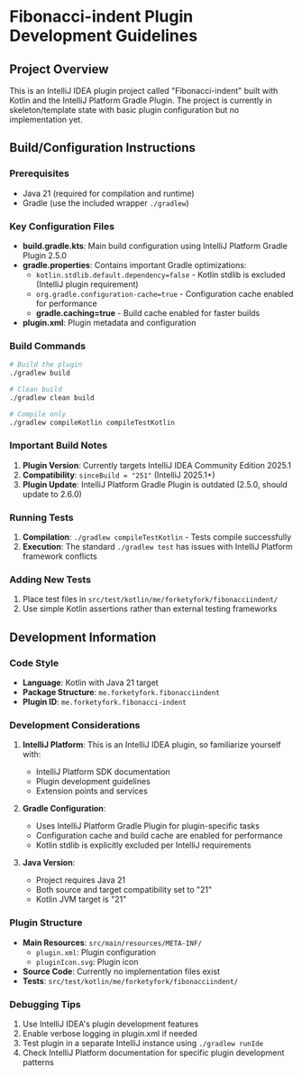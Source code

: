 # Fibonacci-indent Plugin Development Guidelines

## Project Overview
This is an IntelliJ IDEA plugin project called "Fibonacci-indent" built with Kotlin and the IntelliJ Platform Gradle Plugin. The project is currently in skeleton/template state with basic plugin configuration but no implementation yet.

## Build/Configuration Instructions

### Prerequisites
- Java 21 (required for compilation and runtime)
- Gradle (use the included wrapper `./gradlew`)

### Key Configuration Files
- **build.gradle.kts**: Main build configuration using IntelliJ Platform Gradle Plugin 2.5.0
- **gradle.properties**: Contains important Gradle optimizations:
  - `kotlin.stdlib.default.dependency=false` - Kotlin stdlib is excluded (IntelliJ plugin requirement)
  - `org.gradle.configuration-cache=true` - Configuration cache enabled for performance
  - **gradle.caching=true** - Build cache enabled for faster builds
- **plugin.xml**: Plugin metadata and configuration

### Build Commands
```bash
# Build the plugin
./gradlew build

# Clean build
./gradlew clean build

# Compile only
./gradlew compileKotlin compileTestKotlin
```

### Important Build Notes
1. **Plugin Version**: Currently targets IntelliJ IDEA Community Edition 2025.1
2. **Compatibility**: `sinceBuild = "251"` (IntelliJ 2025.1+)
3. **Plugin Update**: IntelliJ Platform Gradle Plugin is outdated (2.5.0, should update to 2.6.0)

### Running Tests
1. **Compilation**: `./gradlew compileTestKotlin` - Tests compile successfully
2. **Execution**: The standard `./gradlew test` has issues with IntelliJ Platform framework conflicts

### Adding New Tests
1. Place test files in `src/test/kotlin/me/forketyfork/fibonacciindent/`
2. Use simple Kotlin assertions rather than external testing frameworks

## Development Information

### Code Style
- **Language**: Kotlin with Java 21 target
- **Package Structure**: `me.forketyfork.fibonacciindent`
- **Plugin ID**: `me.forketyfork.fibonacci-indent`

### Development Considerations
1. **IntelliJ Platform**: This is an IntelliJ IDEA plugin, so familiarize yourself with:
   - IntelliJ Platform SDK documentation
   - Plugin development guidelines
   - Extension points and services

2. **Gradle Configuration**: 
   - Uses IntelliJ Platform Gradle Plugin for plugin-specific tasks
   - Configuration cache and build cache are enabled for performance
   - Kotlin stdlib is explicitly excluded per IntelliJ requirements

3. **Java Version**: 
   - Project requires Java 21
   - Both source and target compatibility set to "21"
   - Kotlin JVM target is "21"

### Plugin Structure
- **Main Resources**: `src/main/resources/META-INF/`
  - `plugin.xml`: Plugin configuration
  - `pluginIcon.svg`: Plugin icon
- **Source Code**: Currently no implementation files exist
- **Tests**: `src/test/kotlin/me/forketyfork/fibonacciindent/`

### Debugging Tips
1. Use IntelliJ IDEA's plugin development features
2. Enable verbose logging in plugin.xml if needed
3. Test plugin in a separate IntelliJ instance using `./gradlew runIde`
4. Check IntelliJ Platform documentation for specific plugin development patterns
